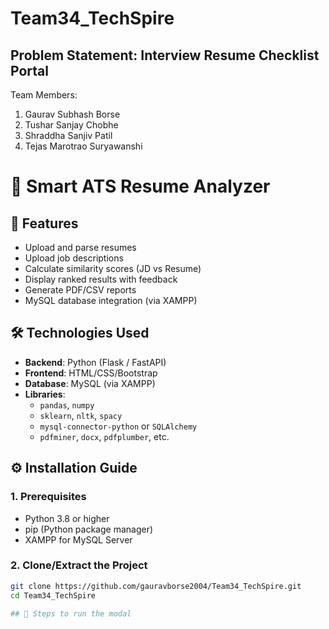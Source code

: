 # Team34_TechSpire

## Problem Statement: Interview Resume Checklist Portal

Team Members:
1. Gaurav Subhash Borse
2. Tushar Sanjay Chobhe
3. Shraddha Sanjiv Patil
4. Tejas Marotrao Suryawanshi

# 🧠 Smart ATS Resume Analyzer

## 🚀 Features

- Upload and parse resumes
- Upload job descriptions
- Calculate similarity scores (JD vs Resume)
- Display ranked results with feedback
- Generate PDF/CSV reports
- MySQL database integration (via XAMPP)

## 🛠️ Technologies Used

- **Backend**: Python (Flask / FastAPI)
- **Frontend**: HTML/CSS/Bootstrap
- **Database**: MySQL (via XAMPP)
- **Libraries**:
  - `pandas`, `numpy`
  - `sklearn`, `nltk`, `spacy`
  - `mysql-connector-python` or `SQLAlchemy`
  - `pdfminer`, `docx`, `pdfplumber`, etc.

 ## ⚙️ Installation Guide

 ### 1. Prerequisites

- Python 3.8 or higher
- pip (Python package manager)
- XAMPP for MySQL Server

### 2. Clone/Extract the Project

```bash
git clone https://github.com/gauravborse2004/Team34_TechSpire.git
cd Team34_TechSpire

## 🔗 Steps to run the modal

